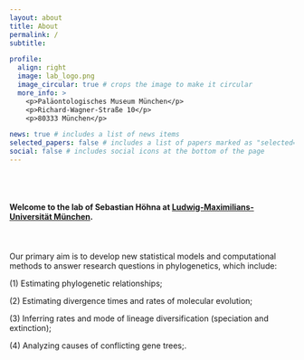 ```yaml
---
layout: about
title: About
permalink: /
subtitle:

profile:
  align: right
  image: lab_logo.png
  image_circular: true # crops the image to make it circular
  more_info: >
    <p>Paläontologisches Museum München</p>
    <p>Richard-Wagner-Straße 10</p>
    <p>80333 München</p>

news: true # includes a list of news items
selected_papers: false # includes a list of papers marked as "selected={true}"
social: false # includes social icons at the bottom of the page
---
```


<br>
<br>

<h4>Welcome to the lab of Sebastian Höhna at <a href='https://www.lmu.de'>Ludwig-Maximilians-Universität München</a>.</h4>
<br>
<br>
Our primary aim is to develop new statistical models and computational methods to answer research questions in phylogenetics, which include:

<p>(1) Estimating phylogenetic relationships;</p>
<p>(2) Estimating divergence times and rates of molecular evolution;</p>
<p>(3) Inferring rates and mode of lineage diversification (speciation and extinction);</p>
<p>(4) Analyzing causes of conflicting gene trees;.</p>
